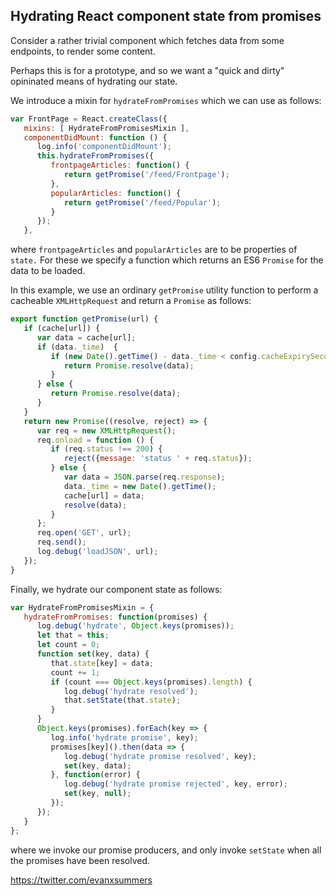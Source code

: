 
## Hydrating React component state from promises 

Consider a rather trivial component which fetches data from some endpoints, to render some content. 

Perhaps this is for a prototype, and so we want a "quick and dirty" opininated means of hydrating our state.

We introduce a mixin for `hydrateFromPromises` which we can use as follows:

```javascript
var FrontPage = React.createClass({
   mixins: [ HydrateFromPromisesMixin ],
   componentDidMount: function () {
      log.info('componentDidMount');
      this.hydrateFromPromises({
         frontpageArticles: function() {
            return getPromise('/feed/Frontpage');
         },
         popularArticles: function() {
            return getPromise('/feed/Popular');
         }
      });
   },
```
where `frontpageArticles` and `popularArticles` are to be properties of `state.` For these we specify a function which returns an ES6 `Promise` for the data to be loaded.

In this example, we use an ordinary `getPromise` utility function to perform a cacheable `XMLHttpRequest` and return a `Promise` as follows:
```javascript
export function getPromise(url) {
   if (cache[url]) {
      var data = cache[url];
      if (data._time)  {
         if (new Date().getTime() - data._time < config.cacheExpirySeconds*1000) {
            return Promise.resolve(data);
         }
      } else {
         return Promise.resolve(data);
      }
   }
   return new Promise((resolve, reject) => {
      var req = new XMLHttpRequest();
      req.onload = function () {
         if (req.status !== 200) {
            reject({message: 'status ' + req.status});
         } else {
            var data = JSON.parse(req.response);
            data._time = new Date().getTime();
            cache[url] = data;
            resolve(data);
         }
      };
      req.open('GET', url);
      req.send();
      log.debug('loadJSON', url);
   });
}
```

Finally, we hydrate our component state as follows:
```javascript
var HydrateFromPromisesMixin = {
   hydrateFromPromises: function(promises) {
      log.debug('hydrate', Object.keys(promises));
      let that = this;
      let count = 0;
      function set(key, data) {
         that.state[key] = data;
         count += 1;
         if (count === Object.keys(promises).length) {
            log.debug('hydrate resolved');
            that.setState(that.state);
         }
      }
      Object.keys(promises).forEach(key => {
         log.info('hydrate promise', key);
         promises[key]().then(data => {
            log.debug('hydrate promise resolved', key);
            set(key, data);
         }, function(error) {
            log.debug('hydrate promise rejected', key, error);
            set(key, null);
         });
      });
   }
};
```
where we invoke our promise producers, and only invoke `setState` when all the promises have been resolved.

https://twitter.com/evanxsummers


